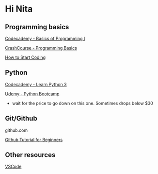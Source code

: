 # Hi Nita

## Programming basics 
[Codecademy - Basics of Programming I](https://www.codecademy.com/learn/learn-how-to-code/modules/bop-i)

[CrashCourse - Programming Basics](https://www.youtube.com/watch?v=l26oaHV7D40)

[How to Start Coding](https://www.youtube.com/watch?v=HIj8wU_rGIU)

## Python
[Codecademy - Learn Python 3](https://www.codecademy.com/learn/learn-python-3)

[Udemy - Python Bootcamp](https://www.udemy.com/course/complete-python-bootcamp)
- wait for the price to go down on this one. Sometimes drops below $30

## Git/Github
github.com

[Github Tutorial for Beginners](https://product.hubspot.com/blog/git-and-github-tutorial-for-beginners)

## Other resources 
[VSCode](https://code.visualstudio.com/download)